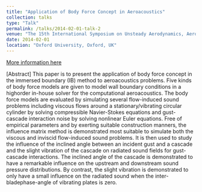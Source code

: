 ```yaml
---
title: "Application of Body Force Concept in Aeroacoustics"
collection: talks
type: "Talk"
permalink: /talks/2014-02-01-talk-2
venue: "The 15th International Symposium on Unsteady Aerodynamics, Aeroacoustics and Aeroelasticity of Turbomachines (ISUAAAT15)"
date: 2014-02-01
location: "Oxford University, Oxford, UK"
---
```


[More information here](www.isuaaat.org/https://www.researchgate.net/profile/Cheng-Long-12/publication/328497877_APPLICATION_OF_BODY_FORCE_CONCEPT_IN_AEROACOUSTICS/links/5bd1acdf45851537f59a01fd/APPLICATION-OF-BODY-FORCE-CONCEPT-IN-AEROACOUSTICS.pdf)

[Abstract] This paper is to present the application of body force concept in the immersed boundary (IB) method to aeroacoustics problems. Five kinds of body force models are given to model wall boundary conditions in a highorder in-house solver for the computational aeroacoustics. The body force models are evaluated by simulating several flow-induced sound problems including viscous flows around a stationary/vibrating circular cylinder by solving compressible Navier-Stokes equations and gust-cascade interaction noise by solving nonlinear Euler equations. Free of empirical parameters and by exerting suitable construction manners, the influence matrix method is demonstrated most suitable to simulate both the viscous and inviscid flow-induced sound problems. It is then used to study the influence of the inclined angle between an incident gust and a cascade and the slight vibration of the cascade on radiated sound fields for gust-cascade interactions. The inclined angle of the cascade is demonstrated to have a remarkable influence on the upstream and downstream sound pressure distributions. By contrast, the slight vibration is demonstrated to only have a small influence on the radiated sound when the inter-bladephase-angle of vibrating plates is zero.
